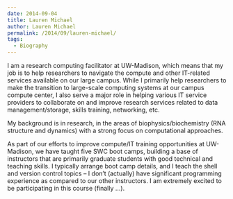 ```yaml
---
date: 2014-09-04
title: Lauren Michael
author: Lauren Michael
permalink: /2014/09/lauren-michael/
tags:
  - Biography
---
```

I am a research computing facilitator at UW-Madison, which means that my job is to help researchers to navigate the compute and other IT-related services available on our large campus. While I primarily help researchers to make the transition to large-scale computing systems at our campus compute center, I also serve a major role in helping various IT service providers to collaborate on and improve research services related to data management/storage, skills training, networking, etc.

My background is in research, in the areas of biophysics/biochemistry (RNA structure and dynamics) with a strong focus on computational approaches.

As part of our efforts to improve compute/IT training opportunities at UW-Madison, we have taught five SWC boot camps, building a base of instructors that are primarily graduate students with good technical and teaching skills. I typically arrange boot camp details, and I teach the shell and version control topics &#8211; I don&#8217;t (actually) have significant programming experience as compared to our other instructors. I am extremely excited to be participating in this course (finally &#8230;).
